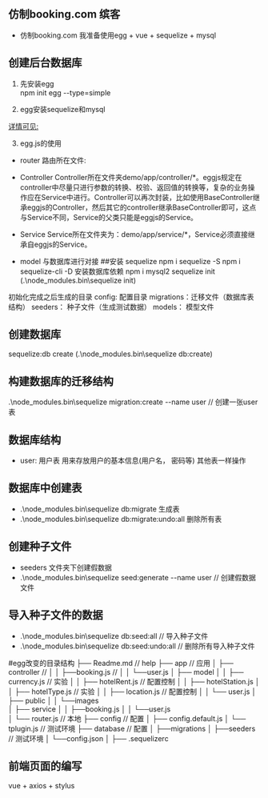 ## 仿制booking.com 缤客 
- 仿制booking.com 我准备使用egg + vue + sequelize + mysql

## 创建后台数据库
1. 先安装egg  
  npm init egg --type=simple

2. egg安装sequelize和mysql
  
  [详情可见:](https://blog.csdn.net/weixin_39907636/article/details/88787331)

3. egg.js的使用
  - router
    路由所在文件:

  - Controller
    Controller所在文件夹demo/app/controller/*。eggjs规定在controller中尽量只进行参数的转换、校验、返回值的转换等，复杂的业务操作应在Service中进行。Controller可以再次封装，比如使用BaseController继承eggjs的Controller，然后其它的controller继承BaseController即可，这点与Service不同，Service的父类只能是eggjs的Service。
  - Service
    Service所在文件夹为：demo/app/service/*，Service必须直接继承自eggjs的Service。
  - model
    与数据库进行对接
##安装 sequelize
  npm i sequelize -S
  npm i sequelize-cli -D
  安装数据库依赖
  npm i mysql2
  sequelize init (.\node_modules\.bin\sequelize init)

  初始化完成之后生成的目录
  config: 配置目录
  migrations：迁移文件（数据库表结构）
  seeders： 种子文件（生成测试数据）
  models： 模型文件
## 创建数据库
  sequelize:db create (.\node_modules\.bin\sequelize db:create)

## 构建数据库的迁移结构
.\node_modules\.bin\sequelize migration:create --name user // 创建一张user表

## 数据库结构
- user: 用户表
用来存放用户的基本信息(用户名， 密码等)
其他表一样操作

## 数据库中创建表
- .\node_modules\.bin\sequelize db:migrate 生成表
- .\node_modules\.bin\sequelize db:migrate:undo:all 删除所有表

## 创建种子文件
- seeders 文件夹下创建假数据
- .\node_modules\.bin\sequelize seed:generate --name user // 创建假数据文件

## 导入种子文件的数据
- .\node_modules\.bin\sequelize db:seed:all // 导入种子文件
- .\node_modules\.bin\sequelize db:seed:undo:all // 删除所有导入种子文件

#egg改变的目录结构
├── Readme.md                   // help
├── app                         // 应用
│   ├── controller              //
│   │    ├──booking.js       //
│   │    └──user.js
│   ├── model
│   │    ├── currency.js                 // 实验
│   │    ├── hotelRent.js                // 配置控制
│   │    ├── hotelStation.js
│   │    ├── hotelType.js                  // 实验
│   │    ├── location.js                // 配置控制
│   │    └── user.js
│   ├── public
│   │    └──images                
│   ├── service
│   │    ├──booking.js
│   │    └──user.js        
│   └── router.js              // 本地
├── config                     // 配置
│   ├── config.default.js
│   └── tplugin.js              // 测试环境
├── database                     // 配置
│   ├──migrations
│   ├──seeders           // 测试环境 
│   └──config.json
│
├── .sequelizerc

## 前端页面的编写
vue + axios + stylus
